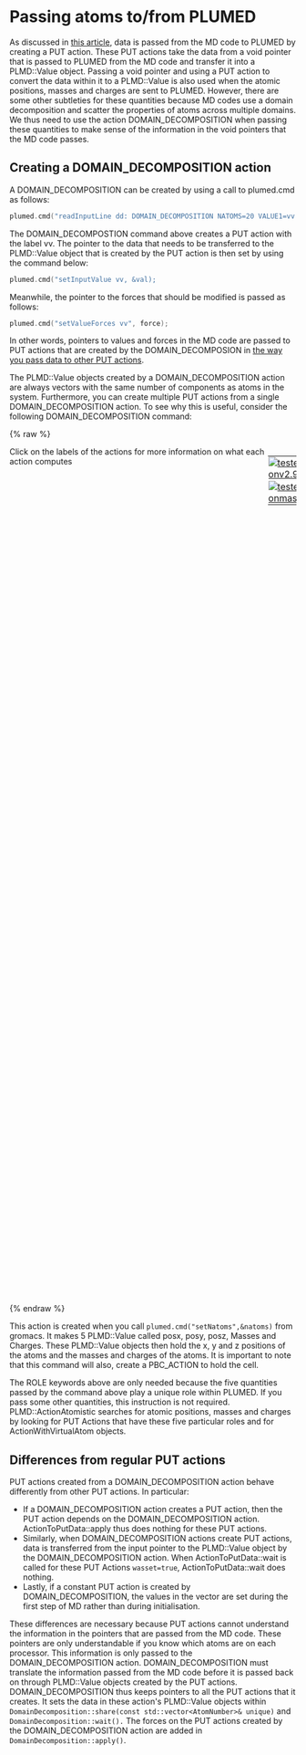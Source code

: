 # Passing atoms to/from PLUMED

As discussed in [this article](MDInterfaceI.md), data is passed from the MD code to PLUMED by creating a PUT action.
These PUT actions take the data from a void pointer that is passed to PLUMED from the MD code and transfer it into a 
PLMD::Value object. Passing a void pointer and using a PUT action to convert the data within it
to a PLMD::Value is also used when the atomic positions, masses and charges are sent to PLUMED. However, 
there are some other subtleties for these quantities because MD codes use a domain decomposition and scatter the properties of atoms across
multiple domains. We thus need to use the action DOMAIN_DECOMPOSITION when passing these quantities to make sense of the 
information in the void pointers that the MD code passes.

## Creating a DOMAIN_DECOMPOSITION action

A DOMAIN_DECOMPOSITION can be created by using a call to plumed.cmd as follows:

```c++
plumed.cmd("readInputLine dd: DOMAIN_DECOMPOSITION NATOMS=20 VALUE1=vv UNIT1=length PERIODIC1=NO CONSTANT1=False");
```

The DOMAIN_DECOMPOSTION command above creates a PUT action with the label vv. The pointer to the data that needs to be transferred to the PLMD::Value
object that is created by the PUT action is then set by using the command below:

```c++
plumed.cmd("setInputValue vv, &val);
```

Meanwhile, the pointer to the forces that should be modified is passed as follows:

```c++
plumed.cmd("setValueForces vv", force);
```

In other words, pointers to values and forces in the MD code are passed to PUT actions that are created by the DOMAIN_DECOMPOSION in 
[the way you pass data to other PUT actions](MDInterfaceI.md). 

The PLMD::Value objects created by a DOMAIN_DECOMPOSITION action are always vectors with the same number of components as atoms in the system. Furthermore, you can create multiple PUT
actions from a single DOMAIN_DECOMPOSITION action. To see why this is useful, consider the following DOMAIN_DECOMPOSITION command:

{% raw %}
<div style="width: 100%; float:left">
<div style="width: 90%; float:left" id="value_details_MDInterfaceII.md_working_1.dat"> Click on the labels of the actions for more information on what each action computes </div>
<div style="width: 10%; float:left"><table><tr><td style="padding:1px"><a href="MDInterfaceII.md_working_1.dat.plumed.stderr"><img src="https://img.shields.io/badge/v2.9-failed-red.svg" alt="tested onv2.9" /></a></td></tr><tr><td style="padding:1px"><a href="MDInterfaceII.md_working_1.dat.plumed_master.stderr"><img src="https://img.shields.io/badge/master-passing-green.svg" alt="tested onmaster" /></a></td></tr></table></div></div>
<pre style="width=97%;">
<b name="MDInterfaceII.md_working_1.datgromacs" onclick='showPath("MDInterfaceII.md_working_1.dat","MDInterfaceII.md_working_1.datgromacs","MDInterfaceII.md_working_1.datgromacs","brown")'>gromacs</b>: <div class="tooltip" style="color:green">DOMAIN_DECOMPOSITION<div class="right">Pass domain decomposed properties of atoms to PLUMED <a href="https://www.plumed.org/doc-master/user-doc/html/_d_o_m_a_i_n__d_e_c_o_m_p_o_s_i_t_i_o_n.html" style="color:green">More details</a><i></i></div></div> ...
   <div class="tooltip">NATOMS<div class="right">the number of atoms across all the domains<i></i></div></div>=2000
   <div class="tooltip">VALUE1<div class="right">value to create for the domain decomposition<i></i></div></div>=myposx <div class="tooltip">UNIT1<div class="right">unit of the ith value that is being passed through the domain decomposition<i></i></div></div>=length <div class="tooltip">PERIODIC1<div class="right">if the value being passed to plumed is periodic then you should specify the periodicity of the function<i></i></div></div>=NO <div class="tooltip">CONSTANT1<div class="right">is the ith value that is being passed through the domain decomposition constant<i></i></div></div>=False <div class="tooltip">ROLE1<div class="right">Get the role this value plays in the code can be x/y/z/m/q to signify that this is x, y, z positions of atoms or masses or charges of atoms<i></i></div></div>=x
   <div class="tooltip">VALUE2<div class="right">value to create for the domain decomposition<i></i></div></div>=myposy <div class="tooltip">UNIT2<div class="right">unit of the ith value that is being passed through the domain decomposition<i></i></div></div>=length <div class="tooltip">PERIODIC2<div class="right">if the value being passed to plumed is periodic then you should specify the periodicity of the function<i></i></div></div>=NO <div class="tooltip">CONSTANT2<div class="right">is the ith value that is being passed through the domain decomposition constant<i></i></div></div>=False <div class="tooltip">ROLE2<div class="right">Get the role this value plays in the code can be x/y/z/m/q to signify that this is x, y, z positions of atoms or masses or charges of atoms<i></i></div></div>=y
   <div class="tooltip">VALUE3<div class="right">value to create for the domain decomposition<i></i></div></div>=myposz <div class="tooltip">UNIT3<div class="right">unit of the ith value that is being passed through the domain decomposition<i></i></div></div>=length <div class="tooltip">PERIODIC3<div class="right">if the value being passed to plumed is periodic then you should specify the periodicity of the function<i></i></div></div>=NO <div class="tooltip">CONSTANT3<div class="right">is the ith value that is being passed through the domain decomposition constant<i></i></div></div>=False <div class="tooltip">ROLE3<div class="right">Get the role this value plays in the code can be x/y/z/m/q to signify that this is x, y, z positions of atoms or masses or charges of atoms<i></i></div></div>=z
   <div class="tooltip">VALUE4<div class="right">value to create for the domain decomposition<i></i></div></div>=myMasses <div class="tooltip">UNIT4<div class="right">unit of the ith value that is being passed through the domain decomposition<i></i></div></div>=mass <div class="tooltip">PERIODIC4<div class="right">if the value being passed to plumed is periodic then you should specify the periodicity of the function<i></i></div></div>=NO <div class="tooltip">CONSTANT4<div class="right">is the ith value that is being passed through the domain decomposition constant<i></i></div></div>=True <div class="tooltip">ROLE4<div class="right">Get the role this value plays in the code can be x/y/z/m/q to signify that this is x, y, z positions of atoms or masses or charges of atoms<i></i></div></div>=m
   <div class="tooltip">VALUE5<div class="right">value to create for the domain decomposition<i></i></div></div>=myCharges <div class="tooltip">UNIT5<div class="right">unit of the ith value that is being passed through the domain decomposition<i></i></div></div>=charge <div class="tooltip">PERIODIC5<div class="right">if the value being passed to plumed is periodic then you should specify the periodicity of the function<i></i></div></div>=NO <div class="tooltip">CONSTANT5<div class="right">is the ith value that is being passed through the domain decomposition constant<i></i></div></div>=True <div class="tooltip">ROLE5<div class="right">Get the role this value plays in the code can be x/y/z/m/q to signify that this is x, y, z positions of atoms or masses or charges of atoms<i></i></div></div>=q
   <div class="tooltip">PBCLABEL<div class="right"> the label to use for the PBC action that will be created<i></i></div></div>=mybox
...
<span style="display:none;" id="MDInterfaceII.md_working_1.datgromacs">The DOMAIN_DECOMPOSITION action with label <b>gromacs</b> calculates the following quantities:<table  align="center" frame="void" width="95%" cellpadding="5%"><tr><td width="5%"><b> Quantity </b>  </td><td><b> Description </b> </td></tr><tr><td width="5%">gromacs.value</td><td>the domain that each atom is within</td></tr></table></span></pre>
 {% endraw %} 

This action is created when you call `plumed.cmd("setNatoms",&natoms)` from gromacs. It makes 5 PLMD::Value called posx, posy, posz, Masses and Charges. 
These PLMD::Value objects then hold the x, y and z positions of the atoms and the masses and charges of the atoms. It is important to note that this command will 
also, create a PBC_ACTION to hold the cell.

The ROLE keywords above are only needed because the five quantities passed by the command above play a unique role within PLUMED. If you pass 
some other quantities, this instruction is not required. PLMD::ActionAtomistic searches for atomic positions, masses and charges by looking for PUT Actions
that have these five particular roles and for ActionWithVirtualAtom objects.

## Differences from regular PUT actions

PUT actions created from a DOMAIN_DECOMPOSITION action behave differently from other PUT actions. In particular:

* If a DOMAIN_DECOMPOSITION action creates a PUT action, then the PUT action depends on the DOMAIN_DECOMPOSITION action. ActionToPutData::apply thus does nothing for these PUT actions.
* Similarly, when DOMAIN_DECOMPOSITION actions create PUT actions, data is transferred from the input pointer to the PLMD::Value object by the DOMAIN_DECOMPOSITION action. When ActionToPutData::wait is called for these PUT Actions `wasset=true`, ActionToPutData::wait does nothing.
* Lastly, if a constant PUT action is created by DOMAIN_DECOMPOSITION, the values in the vector are set during the first step of MD rather than during initialisation. 

These differences are necessary because PUT actions cannot understand the information in the pointers that are passed from the MD code. These pointers are only understandable if you know 
which atoms are on each processor. This information is only passed to the DOMAIN_DECOMPOSITION action. DOMAIN_DECOMPOSITION must translate the information passed from the MD code before it is 
passed back on through PLMD::Value objects created by the PUT actions. DOMAIN_DECOMPOSITION thus keeps pointers to all the PUT actions that it creates. It sets the data in these action's PLMD::Value objects
within `DomainDecomposition::share(const std::vector<AtomNumber>& unique)` and `DomainDecomposition::wait().`  The forces on the PUT actions created by the DOMAIN_DECOMPOSITION action are added in `DomainDecomposition::apply()`.

